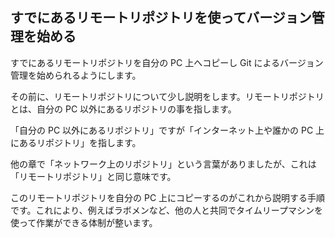 ## すでにあるリモートリポジトリを使ってバージョン管理を始める

すでにあるリモートリポジトリを自分の PC 上へコピーし Git によるバージョン管理を始められるようにします。

その前に、リモートリポジトリについて少し説明をします。リモートリポジトリとは、自分の PC 以外にあるリポジトリの事を指します。

「自分の PC 以外にあるリポジトリ」ですが「インターネット上や誰かの PC 上にあるリポジトリ」を指します。

他の章で「ネットワーク上のリポジトリ」という言葉がありましたが、これは「リモートリポジトリ」と同じ意味です。

このリモートリポジトリを自分の PC 上にコピーするのがこれから説明する手順です。これにより、例えばラボメンなど、他の人と共同でタイムリープマシンを使って作業ができる体制が整います。